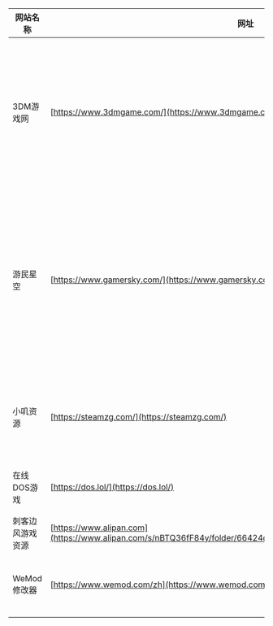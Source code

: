 | **网站名称**  |  **网址** |  **简介**  |  
|-------|-------|-------|  
| 3DM游戏网 | [https://www.3dmgame.com/](https://www.3dmgame.com/) | 游戏门户网站，曾经是国内游戏资源最多的网站。 |  
| 游民星空 | [https://www.gamersky.com/](https://www.gamersky.com/) | 游戏门户网站，大型单机游戏门户网站，提供特色资讯和下载。 |
| 小叽资源 | [https://steamzg.com/](https://steamzg.com/) | 游戏博客网站，可免费下载。|
| 在线DOS游戏 | [https://dos.lol/](https://dos.lol/) | 童年回忆单机。 |
| 刺客边风游戏资源 | [https://www.alipan.com](https://www.alipan.com/s/nBTQ36fF84y/folder/66424da91209e543fa81465d8d27e8bacc7d2a9a) | 密码：te87 |
| WeMod修改器 | [https://www.wemod.com/zh](https://www.wemod.com/zh) | 最完善的游戏修改器。 |

